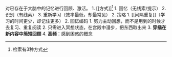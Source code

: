 对已存在于大脑中的记忆进行回顾、激活。
	1. [[方式]][^1]
		1. 回忆（无线索/提示）
		2. 识别（有线索）
		3. 重新学习（效率最低，却最常见）
	2. 策略
		1. [[间隔重复]]（学习的时间更少，却记住更多）
		2. 回忆编码
			1. 努力主动回想，而不是用到的时候才去复习、重复阅读
			2. 只需进入冥想状态，在宫殿中漫步，把东西取出来
		3. **穿插在新内容中简短回顾** 
		4. **高频**：感到困惑的概念

[^1]: 检索有3种方式